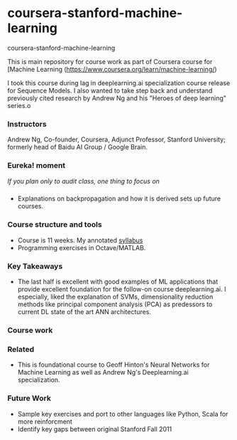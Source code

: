# coursera-stanford-machine-learning
coursera-stanford-machine-learning

This is main repository for course work as part of Coursera course for [Machine Learning (https://www.coursera.org/learn/machine-learning/)

I took this course during lag in deeplearning.ai specialization course release for Sequence Models.  I also wanted to take step back and understand previously cited research by Andrew Ng and his "Heroes of deep learning" series.o

### Instructors
Andrew Ng, Co-founder, Coursera, Adjunct Professor, Stanford University; formerly head of Baidu AI Group / Google Brain.

### Eureka! moment
*If you plan only to audit class, one thing to focus on*
###
- Explanations on backpropagation and how it is derived sets up future courses.

### Course structure and tools
- Course is 11 weeks.  My annotated [syllabus](...)
- Programming exercises in Octave/MATLAB.

### Key Takeaways
- The last half is excellent with good examples of ML applications that provide excellent foundation for the follow-on course deeplearning.ai.  I especially, liked the explanation of SVMs, dimensionality reduction methods like principal component analysis (PCA) as predessors to current DL state of the art ANN architectures.

### Course work

### Related
- This is foundational course to Geoff Hinton's Neural Networks for Machine Learning as well as Andrew Ng's Deeplearning.ai specialization.

### Future Work
- Sample key exercises and port to other languages like Python, Scala for more reinforcment
- Identify key gaps between original Stanford Fall 2011